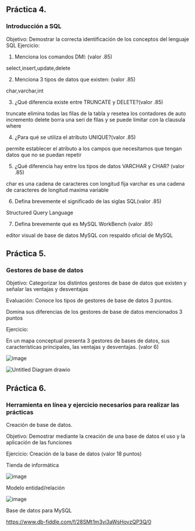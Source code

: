 ## Práctica 4.
### Introducción a SQL
Objetivo: Demostrar la correcta identificación de los conceptos del lenguaje SQL
Ejercicio:

1. Menciona los comandos DMl: (valor .85)

select,insert,update,delete

2. Menciona 3 tipos de datos que existen: (valor .85)

char,varchar,int

3. ¿Qué diferencia existe entre TRUNCATE y DELETE?(valor .85)

truncate elimina todas las filas de la tabla y resetea los contadores de auto incremento
delete borra una seri de filas y se puede limitar con la clausula where

4. ¿Para qué se utiliza el atributo UNIQUE?(valor .85)

permite establecer el atributo a los campos que necesitamos que tengan datos que no se puedan repetir 

5. ¿Qué diferencia hay entre los tipos de datos VARCHAR y CHAR? (valor .85)

char es una cadena de caracteres con longitud fija
varchar es una cadena de caracteres de longitud maxima variable

6. Defina brevemente el significado de las siglas SQL(valor .85)

Structured Query Language

7. Defina brevemente qué es MySQL WorkBench (valor .85)

editor visual de base de datos MySQL con respaldo oficial de MySQL

## Práctica 5.
### Gestores de base de datos

Objetivo: Categorizar los distintos gestores de base de datos que existen y señalar las
ventajas y desventajas

Evaluación: Conoce los tipos de gestores de base de datos 3 puntos.

Domina sus diferencias de los gestores de base de datos mencionados 3 puntos

Ejercicio:

En un mapa conceptual presenta 3 gestores de bases de datos, sus características
principales, las ventajas y desventajas. (valor 6)

![image](https://user-images.githubusercontent.com/91554777/170415427-e2b7321b-a97f-43b0-ac24-6e506c307e6b.png)

![Untitled Diagram drawio](https://user-images.githubusercontent.com/105729934/170519601-4bc97e1f-91a9-4f89-8e60-d9493aaff2d2.png)

## Práctica 6.
### Herramienta en línea y ejercicio necesarios para realizar las prácticas

Creación de base de datos.

Objetivo: Demostrar mediante la creación de una base de datos el uso y la aplicación de
las funciones

Ejercicio: Creación de la base de datos (valor 18 puntos)

Tienda de informática

![image](https://user-images.githubusercontent.com/91554777/170415101-717bca19-3644-46a9-8a57-8d5940c5d283.png)




Modelo entidad/relación

![image](https://user-images.githubusercontent.com/105729934/170522517-c6644fa0-3ef3-4b2e-b427-48172b80b8d7.png)



Base de datos para MySQL

https://www.db-fiddle.com/f/28SMt1m3vi3aWsHovzQP3Q/0

